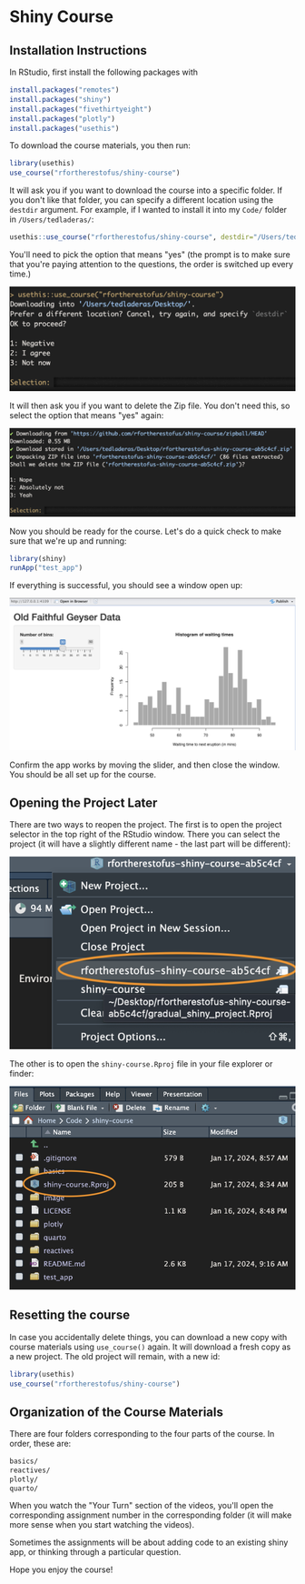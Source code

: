 # Shiny Course

## Installation Instructions 

In RStudio, first install the following packages with 

```r
install.packages("remotes")
install.packages("shiny")
install.packages("fivethirtyeight")
install.packages("plotly")
install.packages("usethis")
```

To download the course materials, you then run:

```r
library(usethis)
use_course("rfortherestofus/shiny-course")
```

It will ask you if you want to download the course into a specific folder. If you don't like that folder, you can specify a different location using the `destdir` argument. For example, if I wanted to install it into my `Code/` folder in `/Users/tedladeras/`:

```r
usethis::use_course("rfortherestofus/shiny-course", destdir="/Users/tedladeras/Code/")
```

You'll need to pick the option that means "yes" (the prompt is to make sure that you're paying attention to the questions, the order is switched up every time.)

![](image/usethis1.png)

It will then ask you if you want to delete the Zip file. You don't need this, so select the option that means "yes" again:

![](image/usethis2.png)

Now you should be ready for the course. Let's do a quick check to make sure that we're up and running:

```r
library(shiny)
runApp("test_app")
```

If everything is successful, you should see a window open up:

![](image/test_app.png)

Confirm the app works by moving the slider, and then close the window. You should be all set up for the course.

## Opening the Project Later

There are two ways to reopen the project. The first is to open the project selector in the top right of the RStudio window. There you can select the project (it will have a slightly different name - the last part will be different):

![](image/usethis4.png)

The other is to open the `shiny-course.Rproj` file in your file explorer or finder:

![](image/usethis3.png)

## Resetting the course

In case you accidentally delete things, you can download a new copy with course materials using `use_course()` again. It will download a fresh copy as a new project. The old project will remain, with a new id:

```r
library(usethis)
use_course("rfortherestofus/shiny-course")
```

## Organization of the Course Materials

There are four folders corresponding to the four parts of the course. In order, these are:

```
basics/
reactives/
plotly/
quarto/
```

When you watch the "Your Turn" section of the videos, you'll open the corresponding assignment number in the corresponding folder (it will make more sense when you start watching the videos).

Sometimes the assignments will be about adding code to an existing shiny app, or thinking through a particular question.

Hope you enjoy the course! 